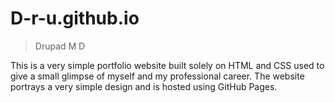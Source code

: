 # D-r-u.github.io
> Drupad M D

This is a very simple portfolio website built solely on HTML and CSS used to give a small glimpse of myself and my professional career.
The website portrays a very simple design and is hosted using GitHub Pages.

